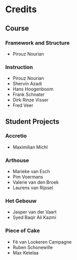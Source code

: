 # Credits

## Course

### Framework and Structure

* Pirouz Nourian

### Instruction

* Pirouz Nourian
* Shervin Azadi
* Hans Hoogenboom
* Frank Schnater
* Dirk Rinze Visser
* Fred Veer

## Student Projects

### Accretio

* Maximilian Michl

### Arthouse

* Marieke van Esch
* Pim Voermans
* Valerie van den Broek
* Laurens van Rijssel

### Het Gebouw

* Jasper van der Vaart
* Syed Baqir Ali Kazmi

### Piece of Cake

* Fé van Lookeren Campagne
* Ruben Schonewille
* Max Ketelaa
